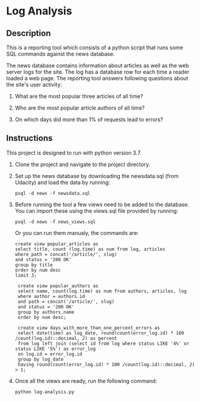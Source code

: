 # Log Analysis

## Description ##

This is a reporting tool which consists of a python script that runs some SQL commands against the news database.

The news database contains information about articles as well as the web server logs for the site.
The log has a database row for each time a reader loaded a web page. 
The reporting tool answers following questions about the site's user activity:

1. What are the most popular three articles of all time?

2. Who are the most popular article authors of all time?

3. On which days did more than 1% of requests lead to errors?

## Instructions ##
This project is designed to run with python version 3.7.

1. Clone the project and navigate to the project directory.

2. Set up the news database by downloading the newsdata.sql (from Udacity) and 
   load the data by running:

   ``` psql -d news -f newsdata.sql ```

3. Before running the tool a few views need to be added to the database. 
   You can import these using the views.sql file provided by running:

   ```psql -d news -f news_views.sql```

   Or you can run them manualy, the commands are:

   ```
   create view popular_articles as
   select title, count (log.time) as num from log, articles
   where path = concat('/article/', slug)
   and status = '200 OK'
   group by title
   order by num desc
   limit 3;
   ```


   ```
    create view popular_authors as
    select name, count(log.time) as num from authors, articles, log
    where author = authors.id
    and path = concat('/article/', slug)
    and status = '200 OK'
    group by authors.name
    order by num desc;
   ```


   ```
    create view days_with_more_than_one_percent_errors as
    select date(time) as log_date, round(count(error_log.id) * 100 /count(log.id)::decimal, 2) as percent
    from log left join (select id from log where status LIKE '4%' or status LIKE '5%') as error_log
    on log.id = error_log.id
    group by log_date
    having round(count(error_log.id) * 100 /count(log.id)::decimal, 2) > 1; 
   ```

4. Once all the views are ready, run the following command:

   ```python log-analysis.py```

